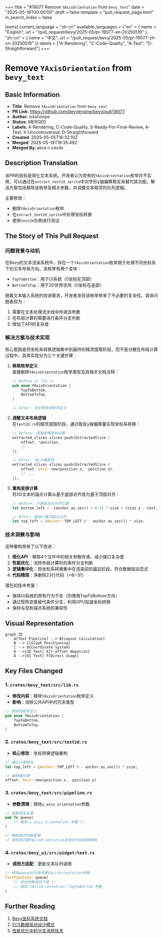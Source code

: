 +++
title = "#19077 Remove `YAxisOrientation` from `bevy_text`"
date = "2025-05-19T00:00:00"
draft = false
template = "pull_request_page.html"
in_search_index = false

[extra]
current_language = "zh-cn"
available_languages = {"en" = { name = "English", url = "/pull_request/bevy/2025-05/pr-19077-en-20250519" }, "zh-cn" = { name = "中文", url = "/pull_request/bevy/2025-05/pr-19077-zh-cn-20250519" }}
labels = ["A-Rendering", "C-Code-Quality", "A-Text", "D-Straightforward"]
+++

# Remove `YAxisOrientation` from `bevy_text`

## Basic Information
- **Title**: Remove `YAxisOrientation` from `bevy_text`
- **PR Link**: https://github.com/bevyengine/bevy/pull/19077
- **Author**: ickshonpe
- **Status**: MERGED
- **Labels**: A-Rendering, C-Code-Quality, S-Ready-For-Final-Review, A-Text, X-Uncontroversial, D-Straightforward
- **Created**: 2025-05-05T16:32:10Z
- **Merged**: 2025-05-19T19:35:49Z
- **Merged By**: alice-i-cecile

## Description Translation
该PR的目标是简化文本系统。开发者认为现有的`YAxisOrientation`枚举并不实用，可以通过在`extract_text2d_sprite`中对字形y轴偏移取反来替代其功能。解决方案包括移除该枚举及相关参数，并调整文本精灵的队列逻辑。

主要修改：
- 删除`YAxisOrientation`枚举
- 在`extract_text2d_sprite`中处理坐标转换
- 使用`text2d`示例进行测试

## The Story of This Pull Request

### 问题背景与动机
在Bevy的文本渲染系统中，存在一个`YAxisOrientation`枚举用于处理不同坐标系下的文本布局方向。该枚举有两个变体：
- `TopToBottom`：用于UI系统（0坐标在顶部）
- `BottomToTop`：用于2D世界空间（0坐标在底部）

随着文本输入系统的改进需求，开发者发现该枚举带来了不必要的复杂性。具体问题表现为：
1. 需要在文本处理流水线中传递该参数
2. 在布局计算时需要进行条件分支判断
3. 增加了API的复杂度

### 解决方案与技术实现
核心思路是将坐标系转换逻辑集中到最终的精灵提取阶段，而不是分散在布局计算过程中。具体实现分为三个关键步骤：

1. **移除枚举定义**  
   直接删除`YAxisOrientation`枚举类型及其相关文档注释：
   ```rust
   // Before in lib.rs
   pub enum YAxisOrientation {
       TopToBottom,
       BottomToTop,
   }
   
   // After: 完全移除该枚举定义
   ```

2. **调整文本布局逻辑**  
   在`text2d.rs`的精灵提取阶段，通过取反y轴偏移量实现坐标系转换：
   ```rust
   // Before: 直接使用原始位置
   extracted_slices.slices.push(ExtractedSlice {
       offset: *position,
       // ...
   });
   
   // After: 对y分量取反
   extracted_slices.slices.push(ExtractedSlice {
       offset: Vec2::new(position.x, -position.y),
       // ...
   });
   ```

3. **重构变换计算**  
   将2D文本的锚点计算从基于底部对齐改为基于顶部对齐：
   ```rust
   // Before: 计算底部左对齐位置
   let bottom_left = -(anchor.as_vec() + 0.5) * size + (size.y - text_layout_info.size.y) * Vec2::Y;
   
   // After: 直接计算顶部左对齐
   let top_left = (Anchor::TOP_LEFT.0 - anchor.as_vec()) * size;
   ```

### 技术洞察与影响
这种重构带来了以下改进：
1. **简化API**：移除4个文件中的相关参数传递，减少接口复杂度
2. **性能优化**：消除布局计算时的条件分支判断
3. **逻辑集中化**：将坐标系转换集中在渲染前的最后阶段，符合数据驱动范式
4. **代码精简**：净删除23行代码（+8/-31）

潜在的技术考量：
- 保持UI系统的原有行为不变（仍使用TopToBottom方向）
- 通过矩阵变换替代条件分支，利用GPU加速坐标转换
- 保持与现有锚点系统的兼容性

## Visual Representation

```mermaid
graph TD
    A[Text Pipeline] --> B[Layout Calculation]
    B --> C[Glyph Positioning]
    C --> D{Coordinate System}
    D -->|2D Text| E[Y-offset Negation]
    D -->|UI Text| F[Direct Usage]
```

## Key Files Changed

### 1. `crates/bevy_text/src/lib.rs`
- **修改内容**：移除`YAxisOrientation`枚举定义
- **影响**：消除公共API中的冗余类型
```rust
// 删除的枚举定义
pub enum YAxisOrientation {
    TopToBottom,
    BottomToTop,
}
```

### 2. `crates/bevy_text/src/text2d.rs`
- **核心修改**：坐标转换逻辑重构
```rust
// 锚点计算修改
let top_left = (Anchor::TOP_LEFT.0 - anchor.as_vec()) * size;

// 偏移量处理
offset: Vec2::new(position.x, -position.y)
```

### 3. `crates/bevy_text/src/pipeline.rs`
- **参数清理**：移除`y_axis_orientation`参数
```rust
// 函数签名变更
pub fn queue(
    /* 移除 y_axis_orientation 参数 */
)

// 删除条件判断逻辑
// 原包含匹配YAxisOrientation变体的代码段被移除
```

### 4. `crates/bevy_ui/src/widget/text.rs`
- **调用方适配**：更新文本队列调用
```rust
// 调用queue时不再传递YAxisOrientation参数
TextPipeline::queue(
    /* 其他参数保持不变 */
    // 移除 YAxisOrientation::TopToBottom 参数
)
```

## Further Reading
1. [Bevy坐标系统文档](https://bevyengine.org/learn/book/features/coords/)
2. [ECS数据驱动设计模式](https://www.rust-gamedev.github.io/ecs/)
3. [性能优化中的分支消除技术](https://doc.rust-lang.org/1.67.1/core/arch/x86_64/function_attribute.html#branch-prediction)
